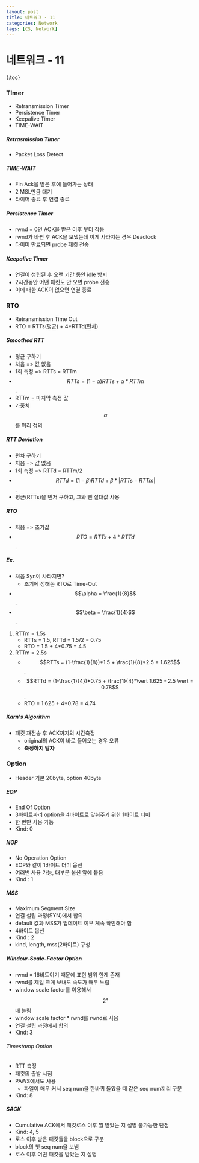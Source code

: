 ```yaml
---
layout: post
title: 네트워크 - 11
categories: Network
tags: [CS, Network]
---
```


# 네트워크 - 11

{:toc}

### TImer

- Retransmission Timer
- Persistence Timer
- Keepalive Timer
- TIME-WAIT

##### Retrasmission Timer

- Packet Loss Detect

##### TIME-WAIT

- Fin Ack을 받은 후에 들어가는 상태
- 2 MSL만큼 대기
- 타이머 종료 후 연결 종료

##### Persistence Timer

- rwnd = 0인 ACK을 받은 이후 부터 작동
- rwnd가 바뀐 후 ACK을 보냈는데 이게 사라지는 경우 Deadlock
- 타이머 만료되면 probe 패킷 전송

##### Keepalive Timer

- 연결이 성립된 후 오랜 기간 동안 idle 방지
- 2시간동안 어떤 패킷도 안 오면 probe 전송
- 이에 대한 ACK이 없으면 연결 종료

### RTO

- Retransmission Time Out
- RTO = RTTs(평균) + 4\*RTTd(편차)

##### Smoothed RTT

- 평균 구하기
- 처음 => 값 없음
- 1회 측정 => RTTs = RTTm
- $$RTTs = (1 - \alpha)RTTs + \alpha*RTTm$$.
- RTTm = 마지막 측정 값
- 가중치 $$\alpha$$를 미리 정의

##### RTT Deviation

- 편차 구하기
- 처음 => 값 없음
- 1회 측정 => RTTd = RTTm/2
- $$RTTd = (1 - \beta)RTTd + \beta*|RTTs  - RTTm|$$.
- 평균(RTTs)을 먼저 구하고, 그와 뺀 절대값 사용

##### RTO

- 처음 => 초기값
- $$RTO = RTTs + 4*RTTd$$.

##### Ex.

- 처음 Syn이 사라지면?
  - 초기에 정해논 RTO로 Time-Out
- $$\alpha = \frac{1}{8}$$.
- $$\beta = \frac{1}{4}$$.

1. RTTm = 1.5s
   - RTTs = 1.5, RTTd = 1.5/2 = 0.75
   - RTO = 1.5 + 4\*0.75 = 4.5
2. RTTm = 2.5s
   - $$RTTs = (1-\frac{1}{8})*1.5 + \frac{1}{8}*2.5 = 1.625$$.
   - $$RTTd = (1-\frac{1}{4})*0.75 + \frac{1}{4}*\vert 1.625 - 2.5 \vert = 0.78$$.
   - RTO = 1.625 + 4\*0.78 = 4.74

##### Karn's Algorithm

- 패킷 재전송 후 ACK까지의 시간측정
  - original의 ACK이 바로 들어오는 경우 오류
  - **측정하지 말자**

### Option

- Header 기본 20byte, option 40byte

##### EOP

- End Of Option
- 3바이트짜리 option을 4바이트로 맞춰주기 위한 1바이트 더미
- 한 번만 사용 가능
- Kind: 0

##### NOP

- No Operation Option
- EOP와 같이 1바이트 더미 옵션
- 여러번 사용 가능, 대부분 옵션 앞에 붙음
- Kind : 1

##### MSS

- Maximum Segment Size
- 연결 설립 과정(SYN)에서 합의
- default 값과 MSS가 업데이트 여부 계속 확인해야 함
- 4바이트 옵션
- Kind : 2
- kind, length, mss(2바이트) 구성

##### Window-Scale-Factor Option

- rwnd = 16비트이기 때문에 표현 범위 한계 존재
- rwnd를 제일 크게 보내도 속도가 매우 느림
- window scale factor를 이용해서 $$2^x$$배 늘림
- window scale factor \* rwnd를 rwnd로 사용
- 연결 설립 과정에서 합의
- Kind: 3

###### Timestamp Option

- RTT 측정
- 패킷의 출발 시점
- PAWS에서도 사용
  - 파일이 매우 커서 seq num을 한바퀴 돌았을 때 같은 seq num끼리 구분
- Kind: 8

##### SACK

- Cumulative ACK에서 패킷로스 이후 뭘 받았는 지 설명 불가능한 단점
- Kind: 4, 5
- 로스 이후 받은 패킷들을 block으로 구분
- block의 첫 seq num을 보냄
- 로스 이후 어떤 패킷을 받았는 지 설명
